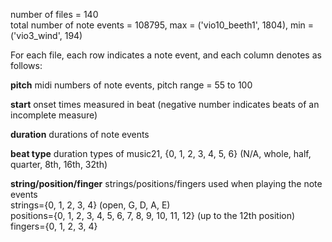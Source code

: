 number of files = 140<br/>
total number of note events = 108795, max = ('vio10_beeth1', 1804), min = ('vio3_wind', 194)<br/>

For each file, each row indicates a note event, and each column denotes as follows:

**pitch**
midi numbers of note events, pitch range = 55 to 100

**start**
onset times measured in beat (negative number indicates beats of an incomplete measure)

**duration**
durations of note events

**beat type**
duration types of music21, {0, 1, 2, 3, 4, 5, 6} (N/A, whole, half, quarter, 8th, 16th, 32th)

**string/position/finger**
strings/positions/fingers used when playing the note events<br/>
strings={0, 1, 2, 3, 4} (open, G, D, A, E)<br/>
positions={0, 1, 2, 3, 4, 5, 6, 7, 8, 9, 10, 11, 12} (up to the 12th position)<br/>
fingers={0, 1, 2, 3, 4}

